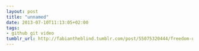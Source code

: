 ```yaml
---
layout: post
title: "unnamed"
date: 2013-07-10T11:13:05+02:00
tags:
- github git video
tumblr_url: http://fabiantheblind.tumblr.com/post/55075320444/freedom-o-inside-github-1-by-github
---
```

